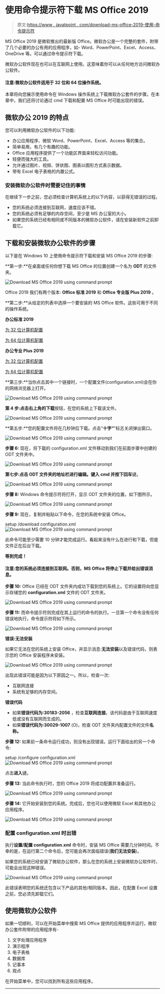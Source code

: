# 使用命令提示符下载 MS Office 2019

> 原文:[https://www . javatpoint . com/download-ms-office-2019-使用-命令提示符](https://www.javatpoint.com/download-ms-office-2019-using-command-prompt)

MS Office 2019 是微软推出的最新版 Office。微软办公是一个完整的套件，附带了几个必要的办公有用的应用程序，如- Word、PowerPoint、Excel、Access、OneDrive 等。可以通过命令提示符下载。

微软办公软件现在也可以在互联网上使用。这意味着你可以从任何地方访问微软办公软件。

#### 注意:微软办公软件适用于 32 位和 64 位操作系统。

本章将向您展示使用命令在 Windows 操作系统上下载微软办公套件的步骤。在本章中，我们还将讨论通过 cmd 下载和配置 MS Office 时可能出现的错误。

## 微软办公 2019 的特点

您可以利用微软办公软件的以下功能:

*   办公应用程序、微软 Word、PowerPoint、Excel、Access 等的集合。
*   简单易用，有几个有趣的功能。
*   Office 应用程序提供了一个功能区界面来轻松访问功能。
*   轻便而强大的工具。
*   允许通过图片、视频、饼状图、图表以图形方式表示数据。
*   带有 Excel 电子表格的内置公式。

### 安装微软办公软件时需要记住的事情

在继续下一步之前，您必须检查计算机系统上的以下内容，以获得无错误的过程。

*   您的系统必须连接到互联网，速度应该不错。
*   您的系统必须有足够的内存空间，至少是 MS 办公室的大小。
*   如果您的系统已经有相同或不同版本的微软办公软件，请在安装新软件之前卸载它。

## 下载和安装微软办公软件的步骤

以下是在 Windows 10 上使用命令提示符下载和安装 MS Office 2019 的步骤:

**第一步:**在桌面或任何你想下载 MS Office 的位置创建一个名为 **ODT** 的文件夹。

![Download MS Office 2019 using command prompt](../Images/8341081ca364881d5a83c68027b6afa7.png)

Office 2019 我们有两个版本: **Office 标准 2019** 和 **Office 专业版 Plus 2019** 。

**第二步:**从给定的列表中选择一个要安装的 MS Office 软件。这些可用于不同的操作系统。

**办公标准 2019**

[为 32 位计算机配置](https://app.box.com/s/2ffl43tf1g5x3plzyvfgjlo2glmo5n2b)

[为 64 位计算机配置](https://app.box.com/s/1Furfhe8BFbkEhXn1xcYPr8jYAACNpfV7p)

**办公专业 Plus 2019**

[为 32 位计算机配置](https://app.box.com/s/2ysrkgdbllqyftm4hpx41teujhh1yiip)

[为 64 位计算机配置](https://app.box.com/s/joi9l6nebvbvqvkcyw502vmesvvivoiu)

**第三步:**当你点击其中一个链接时，一个配置文件(configuration.xml)会在你的网络浏览器上打开。

![Download MS Office 2019 using command prompt](../Images/f1de23086cfa11cd0dc07311c4834c82.png)

**第 4 步:**点击右上角的**下载**按钮，在您的系统上下载该文件。

![Download MS Office 2019 using command prompt](../Images/6410f471e033b762c51cbbf3e72032c0.png)

**第五步:**您的配置文件将在几秒钟后下载。点击“**十字“**”标志关闭弹出窗口。

![Download MS Office 2019 using command prompt](../Images/e39ea6ad1b1a78bae05c2374728e722b.png)

**步骤 6:** 现在，将下载的 configuration.xml 文件移动到我们在前面步骤中创建的 ODT 文件夹中。

![Download MS Office 2019 using command prompt](../Images/b806a28bee2af81267adf89d497bd34f.png)

**第七步:**点击 ODT 文件夹的地址栏进行编辑。键入 **cmd** 并按下**回车**键。

![Download MS Office 2019 using command prompt](../Images/35b19c0d65ebd515095d0c40aec8e295.png)

**步骤 8:** Windows 命令提示符将打开，显示 ODT 文件夹的位置，如下图所示。

![Download MS Office 2019 using command prompt](../Images/280fad3e4e8510a12d8f842d4c2fffbe.png)

**步骤 9:** 现在，复制并粘贴以下命令，在您的系统中安装 Office。

setup /download configuration.xml
![Download MS Office 2019 using command prompt](../Images/96ee4a2445dddcfcf21fc645f7ab835d.png)

此命令可能至少需要 10 分钟才能完成运行。看起来没有什么在进行和下载，但是文件正在后台下载。

**等到完成！**

#### 注意:您的系统必须连接到互联网。否则，MS Office 将停止下载并给出错误消息。

**步骤 10:** Office 已经在 ODT 文件夹内成功下载到您的系统上。它的设置将向您显示存储您的 **configuration.xml** 文件的 ODT 文件夹。

![Download MS Office 2019 using command prompt](../Images/dc51e2b7ff4ef3e0b58f81128eba365c.png)

**步骤 11:** 而命令提示符则完成在其上运行的命令的执行。一旦第一个命令没有任何错误地执行，命令提示符将如下所示。

![Download MS Office 2019 using command prompt](../Images/e1896cc42d519d0e18a87ae4aba7ed23.png)

**错误:无法安装**

如果它无法在您的系统上安装 Office，并显示消息:**无法安装**以及错误代码，则表示您的 Office 安装程序未安装。

![Download MS Office 2019 using command prompt](../Images/22e68f5787a20534b74aa566428b0a1e.png)

出现此错误可能是因为以下原因之一。所以，检查一次:

*   互联网连接
*   系统有足够的内存空间。

**错误代码**

*   如果**错误代码为:30183-2056** ，检查**互联网连接**。该代码是由于互联网速度低或没有互联网而生成的。
*   如果**错误代码为:30029-1007** (O)，检查 ODT 文件夹内配置文件的文件**名称。**

**步骤 12:** 如果前一条命令运行成功，则没有出现错误。运行下面给出的另一个命令:

setup /configure configuration.xml
![Download MS Office 2019 using command prompt](../Images/0bd372dd4d4d5c41d82cacb5e913f73d.png)

点击**进入**键。

**步骤 13:** 当此命令执行时，您的 Office 2019 将成功配置并准备运行。

![Download MS Office 2019 using command prompt](../Images/0ba48a5e36fb9ecfe52f0f022583ccae.png)

**步骤 14:** 它开始安装到您的系统。完成后，您也可以使用微软 Excel 和其他办公应用程序。

![Download MS Office 2019 using command prompt](../Images/8807e7794ab89280e2fbe10d7e3c150d.png)

### 配置 configuration.xml 时出错

执行**设置/配置 configuration.xml** 命令时，安装 MS Office 需要几分钟时间。不幸的是，在运行第二个命令后，您可能会再次面临错误(**我们无法安装**)。

如果您的系统已经安装了微软办公软件，那么在您的系统上安装微软办公软件时，可能会出现这种错误。

![Download MS Office 2019 using command prompt](../Images/49220a7f8063bcd019bcaaaabc10b089.png)

此错误表明您的系统还包含以下产品的其他/相同版本。因此，在配置 Excel 设置之前，您必须先卸载它们。

## 使用微软办公软件

如果一切顺利，可以在开始菜单中搜索 MS Office 提供的应用程序并运行。微软办公套件附带的应用程序有-

1.  文字处理应用程序
2.  演示程序
3.  电子表格
4.  数据库
5.  记事本
6.  观点

在开始菜单中，您可以找到所有这些应用程序。

* * *